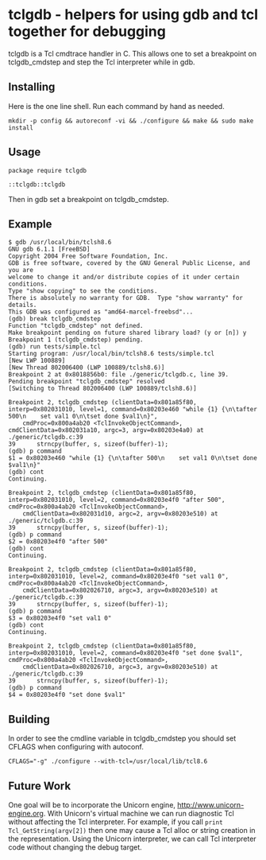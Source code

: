 tclgdb - helpers for using gdb and tcl together for debugging
===

tclgdb is a Tcl cmdtrace handler in C.  This allows one to set a breakpoint on
tclgdb_cmdstep and step the Tcl interpreter while in gdb.

Installing
----------
Here is the one line shell.  Run each command by hand as needed.
```
mkdir -p config && autoreconf -vi && ./configure && make && sudo make install
```

Usage
-----
```
package require tclgdb

::tclgdb::tclgdb
```
Then in gdb set a breakpoint on tclgdb_cmdstep.

Example
-------
```
$ gdb /usr/local/bin/tclsh8.6
GNU gdb 6.1.1 [FreeBSD]
Copyright 2004 Free Software Foundation, Inc.
GDB is free software, covered by the GNU General Public License, and you are
welcome to change it and/or distribute copies of it under certain conditions.
Type "show copying" to see the conditions.
There is absolutely no warranty for GDB.  Type "show warranty" for details.
This GDB was configured as "amd64-marcel-freebsd"...
(gdb) break tclgdb_cmdstep
Function "tclgdb_cmdstep" not defined.
Make breakpoint pending on future shared library load? (y or [n]) y
Breakpoint 1 (tclgdb_cmdstep) pending.
(gdb) run tests/simple.tcl
Starting program: /usr/local/bin/tclsh8.6 tests/simple.tcl
[New LWP 100889]
[New Thread 802006400 (LWP 100889/tclsh8.6)]
Breakpoint 2 at 0x8018856b0: file ./generic/tclgdb.c, line 39.
Pending breakpoint "tclgdb_cmdstep" resolved
[Switching to Thread 802006400 (LWP 100889/tclsh8.6)]

Breakpoint 2, tclgdb_cmdstep (clientData=0x801a85f80, interp=0x802031010, level=1, command=0x80203e460 "while {1} {\n\tafter 500\n    set val1 0\n\tset done $val1\n}", 
    cmdProc=0x800a4ab20 <TclInvokeObjectCommand>, cmdClientData=0x802031a10, argc=3, argv=0x80203e4a0) at ./generic/tclgdb.c:39
39		strncpy(buffer, s, sizeof(buffer)-1);
(gdb) p command
$1 = 0x80203e460 "while {1} {\n\tafter 500\n    set val1 0\n\tset done $val1\n}"
(gdb) cont
Continuing.

Breakpoint 2, tclgdb_cmdstep (clientData=0x801a85f80, interp=0x802031010, level=2, command=0x80203e4f0 "after 500", cmdProc=0x800a4ab20 <TclInvokeObjectCommand>, 
    cmdClientData=0x802031d10, argc=2, argv=0x80203e510) at ./generic/tclgdb.c:39
39		strncpy(buffer, s, sizeof(buffer)-1);
(gdb) p command
$2 = 0x80203e4f0 "after 500"
(gdb) cont
Continuing.

Breakpoint 2, tclgdb_cmdstep (clientData=0x801a85f80, interp=0x802031010, level=2, command=0x80203e4f0 "set val1 0", cmdProc=0x800a4ab20 <TclInvokeObjectCommand>, 
    cmdClientData=0x802026710, argc=3, argv=0x80203e510) at ./generic/tclgdb.c:39
39		strncpy(buffer, s, sizeof(buffer)-1);
(gdb) p command
$3 = 0x80203e4f0 "set val1 0"
(gdb) cont
Continuing.

Breakpoint 2, tclgdb_cmdstep (clientData=0x801a85f80, interp=0x802031010, level=2, command=0x80203e4f0 "set done $val1", cmdProc=0x800a4ab20 <TclInvokeObjectCommand>, 
    cmdClientData=0x802026710, argc=3, argv=0x80203e510) at ./generic/tclgdb.c:39
39		strncpy(buffer, s, sizeof(buffer)-1);
(gdb) p command
$4 = 0x80203e4f0 "set done $val1"
```

Building
--------
In order to see the cmdline variable in tclgdb_cmdstep you should set CFLAGS when
configuring with autoconf. 
```
CFLAGS="-g" ./configure --with-tcl=/usr/local/lib/tcl8.6
```

Future Work
--------
One goal will be to incorporate the Unicorn engine, http://www.unicorn-engine.org.  With Unicorn's virtual machine we can run diagnostic Tcl without affecting the Tcl interpreter.
For example, if you call ```print Tcl_GetString(argv[2])``` then one may cause a Tcl alloc or string creation in the representation.
Using the Unicorn interpreter, we can call Tcl interpreter code without changing the debug target.


